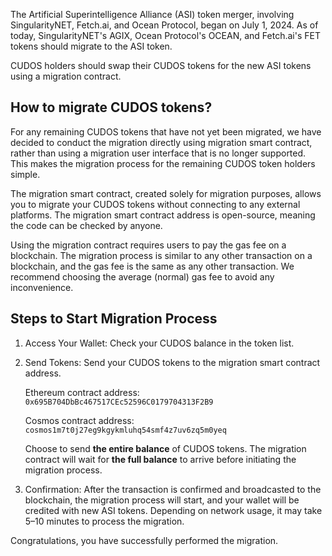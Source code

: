 The Artificial Superintelligence Alliance (ASI) token merger, involving SingularityNET, Fetch.ai, and Ocean Protocol, began on July 1, 2024. As of today, SingularityNET's AGIX, Ocean Protocol's OCEAN, and Fetch.ai's FET tokens should migrate to the ASI token.

CUDOS holders should swap their CUDOS tokens for the new ASI tokens using a migration contract.

## How to migrate CUDOS tokens?
For any remaining CUDOS tokens that have not yet been migrated, we have decided to conduct the migration directly using migration smart contract, rather than using a migration user interface that is no longer supported. This makes the migration process for the remaining CUDOS token holders simple.

The migration smart contract, created solely for migration purposes, allows you to migrate your CUDOS tokens without connecting to any external platforms. The migration smart contract address is open-source, meaning the code can be checked by anyone.

Using the migration contract requires users to pay the gas fee on a blockchain. The migration process is similar to any other transaction on a blockchain, and the gas fee is the same as any other transaction. We recommend choosing the average (normal) gas fee to avoid any inconvenience.

## Steps to Start Migration Process
1. Access Your Wallet: Check your CUDOS balance in the token list.

2. Send Tokens: Send your CUDOS tokens to the migration smart contract address.
   
   Ethereum contract address: `0x695B704DbBc467517CEc52596C0179704313F2B9`
   
   Cosmos contract address: `cosmos1m7t0j27eg9kgykmluhq54smf4z7uv6zq5m0yeq`
   
   Choose to send **the entire balance** of CUDOS tokens. The migration contract will wait for **the full balance** to arrive before initiating the migration process.

3. Confirmation: After the transaction is confirmed and broadcasted to the blockchain, the migration process will start, and your wallet will be credited with new ASI tokens. Depending on network usage, it may take 5–10 minutes to process the migration.

Congratulations, you have successfully performed the migration.
